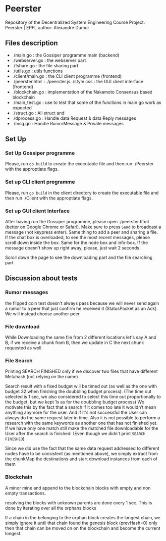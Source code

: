 # Peerster

Repository of the Decentralized System Engineering Course Project: Peerster | EPFL
author: Alexandre Dumur


## Files description
- ./main.go : the Gossiper programme main (backend)
- ./webserver.go : the webserver part
- ./fshare.go : the file sharing part
- ./utils.go : utils functions
- ./client/main.go : the CLI client programme (frontend)
- ./peerster.html : ./peerster.js ./style css : the GUI client interface (frontend)
- ./blockchain.go : implementation of the Nakamoto Consensus based blockchain
- ./main_test.go : use to test that some of the functions in main.go work as expected
- ./struct.go : All struct and
- ./dprocess.go : Handle data Request & data Reply messages
- ./msg.go : Handle RumorMessage & Private messages

## Set Up

### Set Up Gossiper programme
Please, run `go build` to create the executable
file and then run ./Peerster with the approptiate flags.




### Set up CLI client programme

Please, run `go build` in the client directory to create the executable
file and then run ./Client with the approptiate flags.


### Set up GUI client Interface


After having run the Gossiper programme, please open ./peerster.html
(better on Google Chrome or Safari). Make sure to press `Send` to broadcast
a message (not keypress enter). Same thing to add a peer and sharing a file. If the chat box is overloaded,
to see the most recent messages, please scroll down inside the box. Same for the node box and info-box. If the message doesn't show up right away, please, just wait 2 seconds.

Scroll down the page to see the downloading part and the file searching part



## Discussion about tests


### Rumor messages

the flipped coin test doesn't always pass because we will never send again a rumor to a peer that
just confirm he received it (StatusPacket as an Ack). We will instead choose another peer.


### File download

While Downloading the same file from 2 different locations let's say A and B, if we receive a chunk from B, then we update in C the next chunk requested as well.



### File Search
Printing SEARCH FINISHED only if we discover two files that have different Metahash (not relying on the name)


Search result with a fixed budget will be timed out (as well as the one with budget 32 when finishing the doubbling budget process). (The time out selected is 1 sec, we also considered to select this time out proportionally to the budget, but we kept 1s as for the doubbling budget process)
We motivate this by the fact that a search if it comes too late it wouldn’t mean anything anymore for the user.
And if it's not successful the User can always do the same request later in time.
Also it is not possible to perform a research with the same keywords as another one that has not finished yet.
If we have only one match still make the matched file downloadable for the User after the search is finished. (Even though we didn't print `SEARCH FINISHED`)


Since we did use the fact that the same data request addressed to different nodes have to be consistent (as mentioned above), we simply extract from the chunkMap the destinations and start download instances from each of them


### Blockchain

A minor mine and append to the blockchain blocks with empty and non empty transactions.

resolving the blocks with unknown parents are done every 1 sec. This is done by iterating over all the orphans blocks

If a chain in the belonging to the orphan block creates the longest chain, we simply ignore it until that chain found the genesis block (prevHash=0) only then that chain can be moved on on the blockchain and become the current longest.
